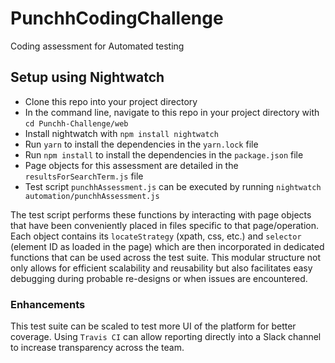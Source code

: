 # PunchhCodingChallenge
Coding assessment for Automated testing

## Setup using Nightwatch
- Clone this repo into your project directory
- In the command line, navigate to this repo in your project directory with `cd Punchh-Challenge/web`
- Install nightwatch with `npm install nightwatch`
- Run `yarn` to install the dependencies in the `yarn.lock` file
- Run `npm install` to install the dependencies in the `package.json` file
- Page objects for this assessment are detailed in the `resultsForSearchTerm.js` file
- Test script `punchhAssessment.js` can be executed by running `nightwatch automation/punchhAssessment.js`
  
The test script performs these functions by interacting with page objects that have been conveniently placed in files specific to that page/operation. Each object contains its `locateStrategy` (xpath, css, etc.) and `selector` (element ID as loaded in the page) which are then incorporated in dedicated functions that can be used across the test suite. This modular structure not only allows for efficient scalability and reusability but also facilitates easy debugging during probable re-designs or when issues are encountered.

### Enhancements
This test suite can be scaled to test more UI of the platform for better coverage. Using `Travis CI` can allow reporting directly into a Slack channel to increase transparency across the team.
